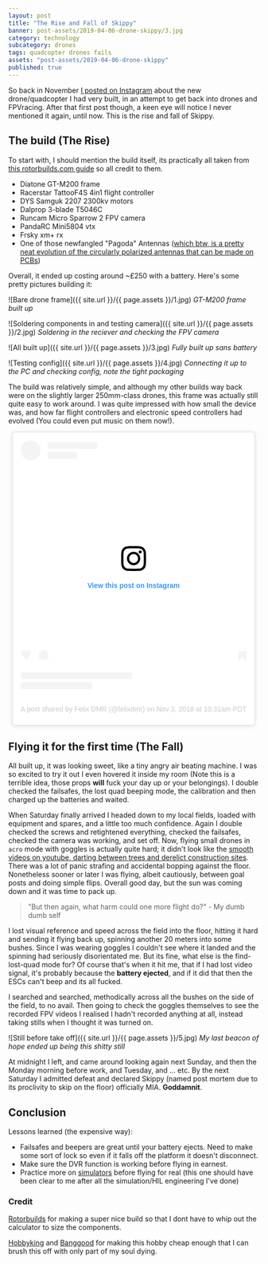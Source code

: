 ```yaml
---
layout: post
title: "The Rise and Fall of Skippy"
banner: post-assets/2019-04-06-drone-skippy/3.jpg
category: technology
subcategory: drones
tags: quadcopter drones fails
assets: "post-assets/2019-04-06-drone-skippy"
published: true
---
```


So back in November [I posted on Instagram](https://www.instagram.com/p/BpdWFCClF1m/?utm_source=ig_web_button_share_sheet) about the new drone/quadcopter I had very built, in an attempt to get back into drones and FPVracing. After that first post though, a keen eye will notice I never mentioned it again, until now. This is the rise and fall of Skippy.

## The build (The Rise)

To start with, I should mention the build itself, its practically all taken from [this rotorbuilds.com guide](https://rotorbuilds.com/build/10496) so all credit to them.

 - Diatone GT-M200 frame
 - Racerstar TattooF4S 4in1 flight controller
 - DYS Samguk 2207 2300kv motors
 - Dalprop 3-blade T5046C
 - Runcam Micro Sparrow 2 FPV camera
 - PandaRC Mini5804 vtx
 - Frsky xm+ rx
 - One of those newfangled "Pagoda" Antennas ([which btw, is a pretty neat evolution of the circularly polarized antennas that can be made on PCBs](https://www.maartenbaert.be/quadcopters/antennas/pagoda-antenna/))

Overall, it ended up costing around ~£250 with a battery. Here's some pretty pictures building it:

![Bare drone frame]({{ site.url }}/{{ page.assets }}/1.jpg)
*GT-M200 frame built up*

![Soldering components in and testing camera]({{ site.url }}/{{ page.assets }}/2.jpg)
*Soldering in the reciever and checking the FPV camera*

![All built up]({{ site.url }}/{{ page.assets }}/3.jpg)
*Fully built up sans battery*

![Testing config]({{ site.url }}/{{ page.assets }}/4.jpg)
*Connecting it up to the PC and checking config, note the tight packaging*

The build was relatively simple, and although my other builds way back were on the slightly larger 250mm-class drones, this frame was actually still quite easy to work around. I was quite impressed with how small the device was, and how far flight controllers and electronic speed controllers had evolved (You could even put music on them now!).

<div style="text-align:center"><div style="text-align: left; display: inline-block;">
<blockquote class="instagram-media" data-instgrm-permalink="https://www.instagram.com/p/BpugJSbnl6j/?utm_source=ig_embed&amp;utm_medium=loading" data-instgrm-version="12" style=" background:#FFF; border:0; border-radius:3px; box-shadow:0 0 1px 0 rgba(0,0,0,0.5),0 1px 10px 0 rgba(0,0,0,0.15); margin: 1px; max-width:540px; min-width:326px; padding:0; width:99.375%; width:-webkit-calc(100% - 2px); width:calc(100% - 2px); "><div style="padding:16px;"> <a href="https://www.instagram.com/p/BpugJSbnl6j/?utm_source=ig_embed&amp;utm_medium=loading" style=" background:#FFFFFF; line-height:0; padding:0 0; text-align:center; text-decoration:none; width:100%;" target="_blank"><!--_-->  <div style=" display: flex; flex-direction: row; align-items: center;"> <div style="background-color: #F4F4F4; border-radius: 50%; flex-grow: 0; height: 40px; margin-right: 14px; width: 40px;"></div> <div style="display: flex; flex-direction: column; flex-grow: 1; justify-content: center;"> <div style=" background-color: #F4F4F4; border-radius: 4px; flex-grow: 0; height: 14px; margin-bottom: 6px; width: 100px;"></div> <div style=" background-color: #F4F4F4; border-radius: 4px; flex-grow: 0; height: 14px; width: 60px;"></div></div></div><div style="padding: 19% 0;"></div><div style="display:block; height:50px; margin:0 auto 12px; width:50px;"><svg width="50px" height="50px" viewBox="0 0 60 60" version="1.1" xmlns="https://www.w3.org/2000/svg" xmlns:xlink="https://www.w3.org/1999/xlink"><g stroke="none" stroke-width="1" fill="none" fill-rule="evenodd"><g transform="translate(-511.000000, -20.000000)" fill="#000000"><g><path d="M556.869,30.41 C554.814,30.41 553.148,32.076 553.148,34.131 C553.148,36.186 554.814,37.852 556.869,37.852 C558.924,37.852 560.59,36.186 560.59,34.131 C560.59,32.076 558.924,30.41 556.869,30.41 M541,60.657 C535.114,60.657 530.342,55.887 530.342,50 C530.342,44.114 535.114,39.342 541,39.342 C546.887,39.342 551.658,44.114 551.658,50 C551.658,55.887 546.887,60.657 541,60.657 M541,33.886 C532.1,33.886 524.886,41.1 524.886,50 C524.886,58.899 532.1,66.113 541,66.113 C549.9,66.113 557.115,58.899 557.115,50 C557.115,41.1 549.9,33.886 541,33.886 M565.378,62.101 C565.244,65.022 564.756,66.606 564.346,67.663 C563.803,69.06 563.154,70.057 562.106,71.106 C561.058,72.155 560.06,72.803 558.662,73.347 C557.607,73.757 556.021,74.244 553.102,74.378 C549.944,74.521 548.997,74.552 541,74.552 C533.003,74.552 532.056,74.521 528.898,74.378 C525.979,74.244 524.393,73.757 523.338,73.347 C521.94,72.803 520.942,72.155 519.894,71.106 C518.846,70.057 518.197,69.06 517.654,67.663 C517.244,66.606 516.755,65.022 516.623,62.101 C516.479,58.943 516.448,57.996 516.448,50 C516.448,42.003 516.479,41.056 516.623,37.899 C516.755,34.978 517.244,33.391 517.654,32.338 C518.197,30.938 518.846,29.942 519.894,28.894 C520.942,27.846 521.94,27.196 523.338,26.654 C524.393,26.244 525.979,25.756 528.898,25.623 C532.057,25.479 533.004,25.448 541,25.448 C548.997,25.448 549.943,25.479 553.102,25.623 C556.021,25.756 557.607,26.244 558.662,26.654 C560.06,27.196 561.058,27.846 562.106,28.894 C563.154,29.942 563.803,30.938 564.346,32.338 C564.756,33.391 565.244,34.978 565.378,37.899 C565.522,41.056 565.552,42.003 565.552,50 C565.552,57.996 565.522,58.943 565.378,62.101 M570.82,37.631 C570.674,34.438 570.167,32.258 569.425,30.349 C568.659,28.377 567.633,26.702 565.965,25.035 C564.297,23.368 562.623,22.342 560.652,21.575 C558.743,20.834 556.562,20.326 553.369,20.18 C550.169,20.033 549.148,20 541,20 C532.853,20 531.831,20.033 528.631,20.18 C525.438,20.326 523.257,20.834 521.349,21.575 C519.376,22.342 517.703,23.368 516.035,25.035 C514.368,26.702 513.342,28.377 512.574,30.349 C511.834,32.258 511.326,34.438 511.181,37.631 C511.035,40.831 511,41.851 511,50 C511,58.147 511.035,59.17 511.181,62.369 C511.326,65.562 511.834,67.743 512.574,69.651 C513.342,71.625 514.368,73.296 516.035,74.965 C517.703,76.634 519.376,77.658 521.349,78.425 C523.257,79.167 525.438,79.673 528.631,79.82 C531.831,79.965 532.853,80.001 541,80.001 C549.148,80.001 550.169,79.965 553.369,79.82 C556.562,79.673 558.743,79.167 560.652,78.425 C562.623,77.658 564.297,76.634 565.965,74.965 C567.633,73.296 568.659,71.625 569.425,69.651 C570.167,67.743 570.674,65.562 570.82,62.369 C570.966,59.17 571,58.147 571,50 C571,41.851 570.966,40.831 570.82,37.631"></path></g></g></g></svg></div><div style="padding-top: 8px;"> <div style=" color:#3897f0; font-family:Arial,sans-serif; font-size:14px; font-style:normal; font-weight:550; line-height:18px;"> View this post on Instagram</div></div><div style="padding: 12.5% 0;"></div> <div style="display: flex; flex-direction: row; margin-bottom: 14px; align-items: center;"><div> <div style="background-color: #F4F4F4; border-radius: 50%; height: 12.5px; width: 12.5px; transform: translateX(0px) translateY(7px);"></div> <div style="background-color: #F4F4F4; height: 12.5px; transform: rotate(-45deg) translateX(3px) translateY(1px); width: 12.5px; flex-grow: 0; margin-right: 14px; margin-left: 2px;"></div> <div style="background-color: #F4F4F4; border-radius: 50%; height: 12.5px; width: 12.5px; transform: translateX(9px) translateY(-18px);"></div></div><div style="margin-left: 8px;"> <div style=" background-color: #F4F4F4; border-radius: 50%; flex-grow: 0; height: 20px; width: 20px;"></div> <div style=" width: 0; height: 0; border-top: 2px solid transparent; border-left: 6px solid #f4f4f4; border-bottom: 2px solid transparent; transform: translateX(16px) translateY(-4px) rotate(30deg)"></div></div><div style="margin-left: auto;"> <div style=" width: 0px; border-top: 8px solid #F4F4F4; border-right: 8px solid transparent; transform: translateY(16px);"></div> <div style=" background-color: #F4F4F4; flex-grow: 0; height: 12px; width: 16px; transform: translateY(-4px);"></div> <div style=" width: 0; height: 0; border-top: 8px solid #F4F4F4; border-left: 8px solid transparent; transform: translateY(-4px) translateX(8px);"></div></div></div> <div style="display: flex; flex-direction: column; flex-grow: 1; justify-content: center; margin-bottom: 24px;"> <div style=" background-color: #F4F4F4; border-radius: 4px; flex-grow: 0; height: 14px; margin-bottom: 6px; width: 224px;"></div> <div style=" background-color: #F4F4F4; border-radius: 4px; flex-grow: 0; height: 14px; width: 144px;"></div></div></a><p style=" color:#c9c8cd; font-family:Arial,sans-serif; font-size:14px; line-height:17px; margin-bottom:0; margin-top:8px; overflow:hidden; padding:8px 0 7px; text-align:center; text-overflow:ellipsis; white-space:nowrap;"><a href="https://www.instagram.com/p/BpugJSbnl6j/?utm_source=ig_embed&amp;utm_medium=loading" style=" color:#c9c8cd; font-family:Arial,sans-serif; font-size:14px; font-style:normal; font-weight:normal; line-height:17px; text-decoration:none;" target="_blank"><!--_ -->A post shared by Felix DMR (@felixdmr)</a> on <time style=" font-family:Arial,sans-serif; font-size:14px; line-height:17px;" datetime="2018-11-03T17:31:48+00:00">Nov 3, 2018 at 10:31am PDT</time></p></div></blockquote> <script async src="//www.instagram.com/embed.js"></script>
</div></div>

## Flying it for the first time (The Fall)
All built up, it was looking sweet, like a tiny angry air beating machine. I was so excited to try it out I even hovered it inside my room (Note this is a terrible idea, those props **will** fuck your day up or your belongings). I double checked the failsafes, the lost quad beeping mode, the calibration and then charged up the batteries and waited.

When Saturday finally arrived I headed down to my local fields, loaded with equipment and spares, and a little too much confidence. Again I double checked the screws and retightened everything, checked the failsafes, checked the camera was working, and set off. Now, flying small drones in `acro` mode with goggles is actually quite hard; it didn't look like the [smooth videos on youtube, darting between trees and derelict construction sites](https://www.youtube.com/watch?v=1MBW8zoZUR4). There was a lot of panic strafing and accidental bopping against the floor. Nonetheless sooner or later I was flying, albeit cautiously, between goal posts and doing simple flips. Overall good day, but the sun was coming down and it was time to pack up.

> "But then again, what harm could one more flight do?" - My dumb dumb self

I lost visual reference and speed across the field into the floor, hitting it hard and sending it flying back up, spinning another 20 meters into some bushes. Since I was wearing goggles I couldn't see where it landed and the spinning had seriously disorientated me. But its fine, what else is the find-lost-quad mode for? Of course that's when it hit me, that if I had lost video signal, it's probably because the **battery ejected**, and if it did that then the ESCs can't beep and its all fucked.

I searched and searched, methodically across all the bushes on the side of the field, to no avail. Then going to check the goggles themselves to see the recorded FPV videos I realised I hadn't recorded anything at all, instead taking stills when I thought it was turned on.

![Still before take off]({{ site.url }}/{{ page.assets }}/5.jpg)
*My last beacon of hope ended up being this shitty still*

At midnight I left, and came around looking again next Sunday, and then the Monday morning before work, and Tuesday, and ... etc. By the next Saturday I admitted defeat and declared Skippy (named post mortem due to its proclivity to skip on the floor) officially MIA. **Goddamnit**.

## Conclusion
Lessons learned (the expensive way):
 - Failsafes and beepers are great until your battery ejects. Need to make some sort of lock so even if it falls off the platform it doesn't disconnect.
 - Make sure the DVR function is working before flying in earnest.
 - Practice more on [simulators](http://www.liftoff-game.com/) before flying for real (this one should have been clear to me after all the simulation/HIL engineering I've done)


### Credit
[Rotorbuilds](https://rotorbuilds.com/) for making a super nice build so that I dont have to whip out the calculator to size the components.

[Hobbyking](https://hobbyking.com/) and [Banggood](https://eu.banggood.com/) for making this hobby cheap enough that I can brush this off with only part of my soul dying.
